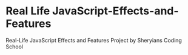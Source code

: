 # Real Life JavaScript-Effects-and-Features
Real-Life JavaScript Effects and Features Project by Sheryians Coding School 
